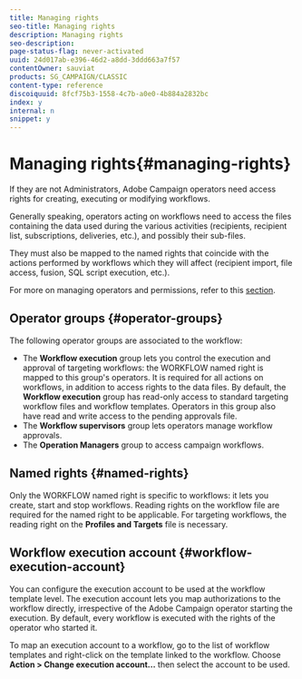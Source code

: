 ```yaml
---
title: Managing rights
seo-title: Managing rights
description: Managing rights
seo-description: 
page-status-flag: never-activated
uuid: 24d017ab-e396-46d2-a8dd-3ddd663a7f57
contentOwner: sauviat
products: SG_CAMPAIGN/CLASSIC
content-type: reference
discoiquuid: 8fcf75b3-1558-4c7b-a0e0-4b884a2832bc
index: y
internal: n
snippet: y
---
```


# Managing rights{#managing-rights}

If they are not Administrators, Adobe Campaign operators need access rights for creating, executing or modifying workflows.

Generally speaking, operators acting on workflows need to access the files containing the data used during the various activities (recipients, recipient list, subscriptions, deliveries, etc.), and possibly their sub-files.

They must also be mapped to the named rights that coincide with the actions performed by workflows which they will affect (recipient import, file access, fusion, SQL script execution, etc.).

For more on managing operators and permissions, refer to this [section](/platform/using/access-management.md).

## Operator groups {#operator-groups}

The following operator groups are associated to the workflow:

* The **Workflow execution** group lets you control the execution and approval of targeting workflows: the WORKFLOW named right is mapped to this group's operators. It is required for all actions on workflows, in addition to access rights to the data files. By default, the **Workflow execution** group has read-only access to standard targeting workflow files and workflow templates. Operators in this group also have read and write access to the pending approvals file.
* The **Workflow supervisors** group lets operators manage workflow approvals.
* The **Operation Managers** group to access campaign workflows.

## Named rights {#named-rights}

Only the WORKFLOW named right is specific to workflows: it lets you create, start and stop workflows. Reading rights on the workflow file are required for the named right to be applicable. For targeting workflows, the reading right on the **Profiles and Targets** file is necessary.

## Workflow execution account {#workflow-execution-account}

You can configure the execution account to be used at the workflow template level. The execution account lets you map authorizations to the workflow directly, irrespective of the Adobe Campaign operator starting the execution. By default, every workflow is executed with the rights of the operator who started it.

To map an execution account to a workflow, go to the list of workflow templates and right-click on the template linked to the workflow. Choose **Action > Change execution account...** then select the account to be used.
